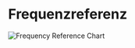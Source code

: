 # Frequenzreferenz

![Frequency Reference Chart](../img/Frequency%20Reference%20Chart%202022-11-10.png)
